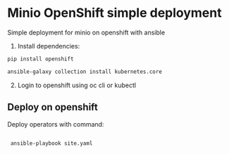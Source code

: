 # Minio OpenShift simple deployment

Simple deployment for minio on openshift with ansible

1. Install dependencies:

```bash
pip install openshift

ansible-galaxy collection install kubernetes.core 
```

2. Login to openshift using oc cli or kubectl


## Deploy on openshift

Deploy operators with command:

```bash

 ansible-playbook site.yaml
```

